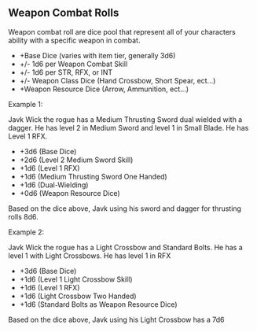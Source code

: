 ## Weapon Combat Rolls

Weapon combat roll are dice pool that represent all of your characters ability with a specific weapon in combat.

- +Base Dice (varies with item tier, generally 3d6)
- +/- 1d6 per Weapon Combat Skill
- +/- 1d6 per STR, RFX, or INT
- +/- Weapon Class Dice (Hand Crossbow, Short Spear, ect...)
- +Weapon Resource Dice (Arrow, Ammunition, ect...)

Example 1:

Javk Wick the rogue has a Medium Thrusting Sword dual wielded with a dagger. He has level 2 in Medium Sword and level 1 in Small Blade. He has Level 1 RFX.

- +3d6 (Base Dice)
- +2d6 (Level 2 Medium Sword Skill)
- +1d6 (Level 1 RFX)
- +1d6 (Medium Thrusting Sword One Handed)
- +1d6 (Dual-Wielding)
- +0d6 (Weapon Resource Dice)

Based on the dice above, Javk using his sword and dagger for thrusting rolls 8d6.

Example 2:

Javk Wick the rogue has a Light Crossbow and Standard Bolts. He has a level 1 with Light Crossbows. He has level 1 in RFX

- +3d6 (Base Dice)
- +1d6 (Level 1 Light Crossbow Skill)
- +1d6 (Level 1 RFX)
- +1d6 (Light Crossbow Two Handed)
- +1d6 (Standard Bolts as Weapon Resource Dice)

Based on the dice above, Javk using his Light Crossbow has a 7d6
